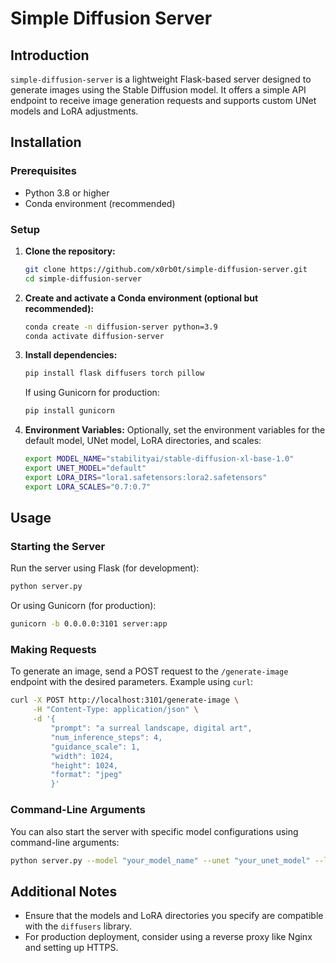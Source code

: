 # Simple Diffusion Server

## Introduction
`simple-diffusion-server` is a lightweight Flask-based server designed to generate images using the Stable Diffusion model. It offers a simple API endpoint to receive image generation requests and supports custom UNet models and LoRA adjustments.

## Installation

### Prerequisites
- Python 3.8 or higher
- Conda environment (recommended)

### Setup
1. **Clone the repository:**
   ```bash
   git clone https://github.com/x0rb0t/simple-diffusion-server.git
   cd simple-diffusion-server
   ```

2. **Create and activate a Conda environment (optional but recommended):**
   ```bash
   conda create -n diffusion-server python=3.9
   conda activate diffusion-server
   ```

3. **Install dependencies:**
   ```bash
   pip install flask diffusers torch pillow
   ```

   If using Gunicorn for production:
   ```bash
   pip install gunicorn
   ```

4. **Environment Variables:**
   Optionally, set the environment variables for the default model, UNet model, LoRA directories, and scales:
   ```bash
   export MODEL_NAME="stabilityai/stable-diffusion-xl-base-1.0"
   export UNET_MODEL="default"
   export LORA_DIRS="lora1.safetensors:lora2.safetensors"
   export LORA_SCALES="0.7:0.7"
   ```

## Usage

### Starting the Server
Run the server using Flask (for development):
```bash
python server.py
```

Or using Gunicorn (for production):
```bash
gunicorn -b 0.0.0.0:3101 server:app
```

### Making Requests
To generate an image, send a POST request to the `/generate-image` endpoint with the desired parameters. Example using `curl`:

```bash
curl -X POST http://localhost:3101/generate-image \
     -H "Content-Type: application/json" \
     -d '{
         "prompt": "a surreal landscape, digital art",
         "num_inference_steps": 4,
         "guidance_scale": 1,
         "width": 1024,
         "height": 1024,
         "format": "jpeg"
         }'
```

### Command-Line Arguments
You can also start the server with specific model configurations using command-line arguments:

```bash
python server.py --model "your_model_name" --unet "your_unet_model" --lora_dirs "dir1:dir2" --lora_scales "0.7:0.8"
```

## Additional Notes
- Ensure that the models and LoRA directories you specify are compatible with the `diffusers` library.
- For production deployment, consider using a reverse proxy like Nginx and setting up HTTPS.
